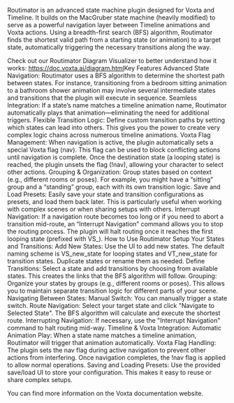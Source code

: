 Routimator is an advanced state machine plugin designed for Voxta and Timeline. It builds on the MacGruber state machine (heavily modified) to serve as a powerful navigation layer between Timeline animations and Voxta actions. Using a breadth-first search (BFS) algorithm, Routimator finds the shortest valid path from a starting state (or animation) to a target state, automatically triggering the necessary transitions along the way.

Check out our Routimator Diagram Visualizer to better understand how it works: https://doc.voxta.ai/diagram.html
​
Key Features​
Advanced State Navigation:
Routimator uses a BFS algorithm to determine the shortest path between states. For instance, transitioning from a bedroom sitting animation to a bathroom shower animation may involve several intermediate states and transitions that the plugin will execute in sequence.
Seamless Integration:
If a state’s name matches a timeline animation name, Routimator automatically plays that animation—eliminating the need for additional triggers.
Flexible Transition Logic:
Define custom transition paths by setting which states can lead into others. This gives you the power to create very complex logic chains across numerous timeline animations.
Voxta Flag Management:
When navigation is active, the plugin automatically sets a special Voxta flag (nav). This flag can be used to block conflicting actions until navigation is complete. Once the destination state (a looping state) is reached, the plugin unsets the flag (!nav), allowing your character to select other actions.
Grouping & Organization:
Group states based on context (e.g., different rooms or poses). For example, you might have a “sitting” group and a “standing” group, each with its own transition logic.
Save and Load Presets:
Easily save your state and transition configurations as presets, and load them back later. This is particularly useful when working with complex scenes or when sharing setups with others.
Interrupt Navigation:
If a navigation route becomes too long or if you need to abort a transition mid-route, an “Interrupt Navigation” command allows you to stop the routing process. The plugin will halt routing once it reaches the first looping state (prefixed with VS_).
How to Use Routimator​
Setup Your States and Transitions:
Add New States:
Use the UI to add new states. The default naming scheme is VS_new_state for looping states and VT_new_state for transition states. Duplicate states or rename them as needed.
Define Transitions:
Select a state and add transitions by choosing from available states. This creates the links that the BFS algorithm will follow.
Grouping:
Organize your states by groups (e.g., different rooms or poses). This allows you to maintain separate transition logic for different parts of your scene.
Navigating Between States:
Manual Switch:
You can manually trigger a state switch.
Route Navigation:
Select your target state and click "Navigate to Selected State". The BFS algorithm will calculate and execute the shortest route.
Interrupting Navigation:
If necessary, use the "Interrupt Navigation" command to halt routing mid-way.
Timeline & Voxta Integration:
Automatic Animation Play:
When a state name matches a timeline animation, Routimator will trigger that animation automatically.
Voxta Flag Handling:
The plugin sets the nav flag during active navigation to prevent other actions from interfering. Once navigation completes, the !nav flag is applied to allow normal operations.
Saving and Loading Presets:
Use the provided save/load UI to store your configuration. This makes it easy to reuse or share complex setups.

You can find more information on the Voxta documentation website.
